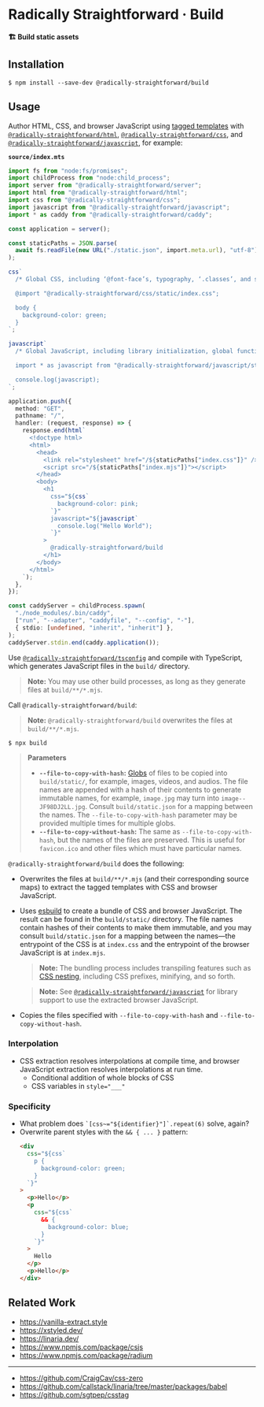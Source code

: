 # Radically Straightforward · Build

**🏗️ Build static assets**

## Installation

```console
$ npm install --save-dev @radically-straightforward/build
```

## Usage

Author HTML, CSS, and browser JavaScript using [tagged templates](https://developer.mozilla.org/en-US/docs/Web/JavaScript/Reference/Template_literals#tagged_templates) with [`@radically-straightforward/html`](https://github.com/radically-straightforward/radically-straightforward/tree/main/html), [`@radically-straightforward/css`](https://github.com/radically-straightforward/radically-straightforward/tree/main/css), and [`@radically-straightforward/javascript`](https://github.com/radically-straightforward/radically-straightforward/tree/main/javascript), for example:

**`source/index.mts`**

```typescript
import fs from "node:fs/promises";
import childProcess from "node:child_process";
import server from "@radically-straightforward/server";
import html from "@radically-straightforward/html";
import css from "@radically-straightforward/css";
import javascript from "@radically-straightforward/javascript";
import * as caddy from "@radically-straightforward/caddy";

const application = server();

const staticPaths = JSON.parse(
  await fs.readFile(new URL("./static.json", import.meta.url), "utf-8"),
);

css`
  /* Global CSS, including ‘@font-face’s, typography, ‘.classes’, and so forth. */

  @import "@radically-straightforward/css/static/index.css";

  body {
    background-color: green;
  }
`;

javascript`
  /* Global JavaScript, including library initialization, global functions, and so forth. */

  import * as javascript from "@radically-straightforward/javascript/static/index.mjs";

  console.log(javascript);
`;

application.push({
  method: "GET",
  pathname: "/",
  handler: (request, response) => {
    response.end(html`
      <!doctype html>
      <html>
        <head>
          <link rel="stylesheet" href="/${staticPaths["index.css"]}" />
          <script src="/${staticPaths["index.mjs"]}"></script>
        </head>
        <body>
          <h1
            css="${css`
              background-color: pink;
            `}"
            javascript="${javascript`
              console.log("Hello World");
            `}"
          >
            @radically-straightforward/build
          </h1>
        </body>
      </html>
    `);
  },
});

const caddyServer = childProcess.spawn(
  "./node_modules/.bin/caddy",
  ["run", "--adapter", "caddyfile", "--config", "-"],
  { stdio: [undefined, "inherit", "inherit"] },
);
caddyServer.stdin.end(caddy.application());
```

Use [`@radically-straightforward/tsconfig`](https://github.com/radically-straightforward/radically-straightforward/tree/main/tsconfig) and compile with TypeScript, which generates JavaScript files in the `build/` directory.

> **Note:** You may use other build processes, as long as they generate files at `build/**/*.mjs`.

Call `@radically-straightforward/build`:

> **Note:** `@radically-straightforward/build` overwrites the files at `build/**/*.mjs`.

```console
$ npx build
```

> **Parameters**
>
> - **`--file-to-copy-with-hash`:** [Globs](https://www.npmjs.com/package/globby) of files to be copied into `build/static/`, for example, images, videos, and audios. The file names are appended with a hash of their contents to generate immutable names, for example, `image.jpg` may turn into `image--JF98DJ2LL.jpg`. Consult `build/static.json` for a mapping between the names. The `--file-to-copy-with-hash` parameter may be provided multiple times for multiple globs.
> - **`--file-to-copy-without-hash`:** The same as `--file-to-copy-with-hash`, but the names of the files are preserved. This is useful for `favicon.ico` and other files which must have particular names.

`@radically-straightforward/build` does the following:

- Overwrites the files at `build/**/*.mjs` (and their corresponding source maps) to extract the tagged templates with CSS and browser JavaScript.

- Uses [esbuild](https://esbuild.github.io/) to create a bundle of CSS and browser JavaScript. The result can be found in the `build/static/` directory. The file names contain hashes of their contents to make them immutable, and you may consult `build/static.json` for a mapping between the names—the entrypoint of the CSS is at `index.css` and the entrypoint of the browser JavaScript is at `index.mjs`.

  > **Note:** The bundling process includes transpiling features such as [CSS nesting](https://developer.mozilla.org/en-US/docs/Web/CSS/CSS_nesting), including CSS prefixes, minifying, and so forth.

  > **Note:** See [`@radically-straightforward/javascript`](https://github.com/radically-straightforward/radically-straightforward/tree/main/javascript) for library support to use the extracted browser JavaScript.

- Copies the files specified with `--file-to-copy-with-hash` and `--file-to-copy-without-hash`.

### Interpolation

- CSS extraction resolves interpolations at compile time, and browser JavaScript extraction resolves interpolations at run time.
  - Conditional addition of whole blocks of CSS
  - CSS variables in `style="___"`

### Specificity

- What problem does `` `[css~="${identifier}"]`.repeat(6) `` solve, again?
- Overwrite parent styles with the `&& { ... }` pattern:
  ```html
  <div
    css="${css`
      p {
        background-color: green;
      }
    `}"
  >
    <p>Hello</p>
    <p
      css="${css`
        && {
          background-color: blue;
        }
      `}"
    >
      Hello
    </p>
    <p>Hello</p>
  </div>
  ```

## Related Work

- https://vanilla-extract.style
- https://xstyled.dev/
- https://linaria.dev/
- https://www.npmjs.com/package/csjs
- https://www.npmjs.com/package/radium

---

- https://github.com/CraigCav/css-zero
- https://github.com/callstack/linaria/tree/master/packages/babel
- https://github.com/sgtpep/csstag
